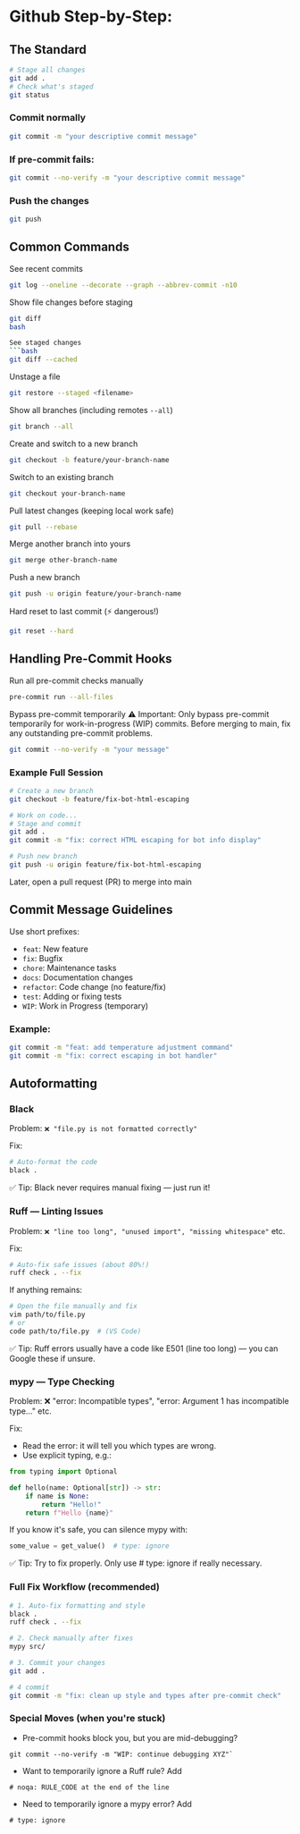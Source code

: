 # Github Step-by-Step:

## The Standard

```bash
# Stage all changes
git add .
# Check what's staged
git status
```

### Commit normally

```bash
git commit -m "your descriptive commit message"
```

### If pre-commit fails:

```bash
git commit --no-verify -m "your descriptive commit message"
```

### Push the changes

```bash
git push
```

## Common Commands

See recent commits

```bash
git log --oneline --decorate --graph --abbrev-commit -n10
```

Show file changes before staging

````bash
git diff
bash

See staged changes
```bash
git diff --cached
````

Unstage a file

```bash
git restore --staged <filename>
```

Show all branches (including remotes `--all`)

```bash
git branch --all
```

Create and switch to a new branch

```bash
git checkout -b feature/your-branch-name
```

Switch to an existing branch

```bash
git checkout your-branch-name
```

Pull latest changes (keeping local work safe)

```bash
git pull --rebase
```

Merge another branch into yours

```bash
git merge other-branch-name
```

Push a new branch

```bash
git push -u origin feature/your-branch-name
```

Hard reset to last commit (⚡ dangerous!)

```bash
git reset --hard
```

## Handling Pre-Commit Hooks

Run all pre-commit checks manually

```bash
pre-commit run --all-files
```

Bypass pre-commit temporarily
⚠️ Important: Only bypass pre-commit temporarily for work-in-progress (WIP) commits.
Before merging to main, fix any outstanding pre-commit problems.

```bash
git commit --no-verify -m "your message"
```

### Example Full Session

```bash
# Create a new branch
git checkout -b feature/fix-bot-html-escaping

# Work on code...
# Stage and commit
git add .
git commit -m "fix: correct HTML escaping for bot info display"

# Push new branch
git push -u origin feature/fix-bot-html-escaping
```

Later, open a pull request (PR) to merge into main

## Commit Message Guidelines

Use short prefixes:

- `feat`: New feature
- `fix`: Bugfix
- `chore`: Maintenance tasks
- `docs`: Documentation changes
- `refactor`: Code change (no feature/fix)
- `test`: Adding or fixing tests
- `WIP`: Work in Progress (temporary)

### Example:

```bash
git commit -m "feat: add temperature adjustment command"
git commit -m "fix: correct escaping in bot handler"
```

## Autoformatting

### Black

Problem: `❌ "file.py is not formatted correctly"`

Fix:

```bash
# Auto-format the code
black .
```

✅ Tip: Black never requires manual fixing — just run it!

### Ruff — Linting Issues

Problem: `❌ "line too long", "unused import", "missing whitespace"` etc.

Fix:

```bash
# Auto-fix safe issues (about 80%!)
ruff check . --fix
```

If anything remains:

```bash
# Open the file manually and fix
vim path/to/file.py
# or
code path/to/file.py  # (VS Code)
```

✅ Tip: Ruff errors usually have a code like E501 (line too long) — you can Google these if unsure.

### mypy — Type Checking

Problem: ❌ "error: Incompatible types", "error: Argument 1 has incompatible type..." etc.

Fix:

- Read the error: it will tell you which types are wrong.
- Use explicit typing, e.g.:

```python
from typing import Optional

def hello(name: Optional[str]) -> str:
    if name is None:
        return "Hello!"
    return f"Hello {name}"
```

If you know it's safe, you can silence mypy with:

```python
some_value = get_value()  # type: ignore
```

✅ Tip: Try to fix properly. Only use # type: ignore if really necessary.

### Full Fix Workflow (recommended)

```bash
# 1. Auto-fix formatting and style
black .
ruff check . --fix

# 2. Check manually after fixes
mypy src/

# 3. Commit your changes
git add .

# 4 commit
git commit -m "fix: clean up style and types after pre-commit check"
```

### Special Moves (when you're stuck)

- Pre-commit hooks block you, but you are mid-debugging?

```
git commit --no-verify -m "WIP: continue debugging XYZ"`
```

- Want to temporarily ignore a Ruff rule? Add

```
# noqa: RULE_CODE at the end of the line
```

- Need to temporarily ignore a mypy error? Add

```
# type: ignore
```
